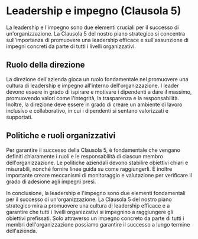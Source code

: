 # Leadership e impegno (Clausola 5)

La leadership e l'impegno sono due elementi cruciali per il successo di un'organizzazione. La Clausola 5 del nostro piano strategico si concentra sull'importanza di promuovere una leadership efficace e sull'assunzione di impegni concreti da parte di tutti i livelli organizzativi.

## Ruolo della direzione

La direzione dell'azienda gioca un ruolo fondamentale nel promuovere una cultura di leadership e impegno all'interno dell'organizzazione. I leader devono essere in grado di ispirare e motivare i dipendenti a dare il massimo, promuovendo valori come l'integrità, la trasparenza e la responsabilità. Inoltre, la direzione deve essere in grado di creare un ambiente di lavoro inclusivo e collaborativo, in cui i dipendenti si sentano valorizzati e supportati.

## Politiche e ruoli organizzativi

Per garantire il successo della Clausola 5, è fondamentale che vengano definiti chiaramente i ruoli e le responsabilità di ciascun membro dell'organizzazione. Le politiche aziendali devono stabilire obiettivi chiari e misurabili, nonché fornire linee guida su come raggiungerli. È inoltre importante creare meccanismi di monitoraggio e valutazione per verificare il grado di adesione agli impegni presi.

In conclusione, la leadership e l'impegno sono due elementi fondamentali per il successo di un'organizzazione. La Clausola 5 del nostro piano strategico mira a promuovere una cultura di leadership efficace e a garantire che tutti i livelli organizzativi si impegnino a raggiungere gli obiettivi prefissati. Solo attraverso un impegno concreto da parte di tutti i membri dell'organizzazione possiamo garantire il successo a lungo termine dell'azienda.